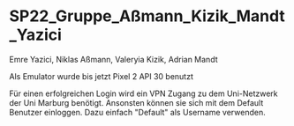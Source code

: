 # SP22_Gruppe_Aßmann_Kizik_Mandt_Yazici
Emre Yazici, Niklas Aßmann, Valeryia Kizik, Adrian Mandt

Als Emulator wurde bis jetzt Pixel 2 API 30 benutzt

Für einen erfolgreichen Login wird ein VPN Zugang zu dem Uni-Netzwerk der Uni Marburg benötigt.
Ansonsten können sie sich mit dem Default Benutzer einloggen. Dazu einfach "Default" als Username verwenden.

